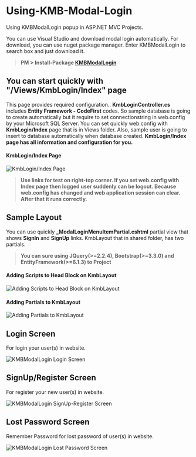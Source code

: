 # Using-KMB-Modal-Login
Using KMBModalLogin popup in ASP.NET MVC Projects. 

You can use Visual Studio and download modal login automatically. For download, you can use nuget package manager. Enter KMBModalLogin to search box and just download it. 

> **PM > Install-Package [KMBModalLogin](https://www.nuget.org/packages/KMBModalLogin/)**


## **You can start quickly with "/Views/KmbLogin/Index" page**

This page provides required configuration.. **KmbLoginController.cs** includes **Entity Framework - CodeFirst** codes. So sample database is going to create automatically but it require to set connectionstring in web.config by your Microsoft SQL Server. You can set quickly web.config with **KmbLogin/Index** page that is in Views folder. Also, sample user is going to insert to database automatically when database created. **KmbLogin/Index page has all information and configuration for you.**

#### KmbLogin/Index Page

![KmbLogin/Index Page](http://goo.gl/d9RNxz)

> **Use links for test on right-top corner. If you set web.config with Index page then logged user suddenly can be logout. Because web.config has changed and web application session can clear. After that it runs correctly.**

## Sample Layout

You can use quickly **_ModalLoginMenuItemPartial.cshtml** partial view that shows **SignIn** and **SignUp** links.
KmbLayout that in shared folder, has two partials.

> **You can sure using JQuery(>=2.2.4), Bootstrap(>=3.3.0) and EntityFramework(>=6.1.3) to Project**  

#### Adding Scripts to Head Block on KmbLayout

![Adding Scripts to Head Block on KmbLayout](http://goo.gl/a32GQl)

#### Adding Partials to KmbLayout

![Adding Partials to KmbLayout](http://goo.gl/gqE597)


## Login Screen

For login your user(s) in website.

![KMBModalLogin Login Screen](https://goo.gl/rre4Px)


## SignUp/Register Screen

For register your new user(s) in website.

![KMBModalLogin SignUp-Register Screen](https://goo.gl/bEyp7O)


## Lost Password Screen

Remember Password for lost password of user(s) in website.

![KMBModalLogin Lost Password Screen](https://goo.gl/xaA5iN)
